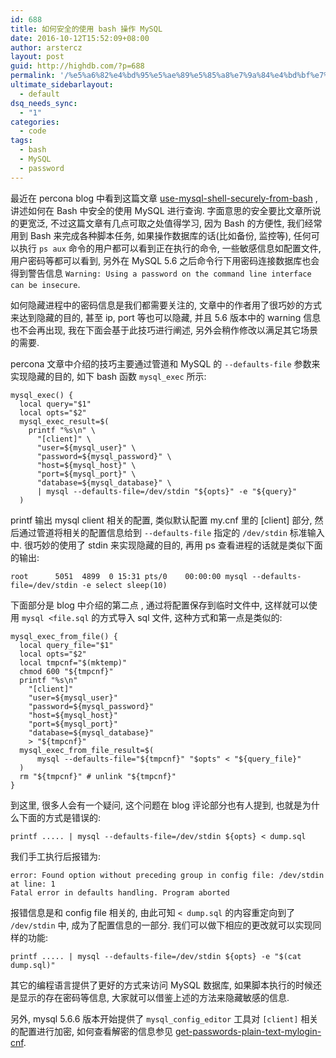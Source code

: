```yaml
---
id: 688
title: 如何安全的使用 bash 操作 MySQL
date: 2016-10-12T15:52:09+08:00
author: arstercz
layout: post
guid: http://highdb.com/?p=688
permalink: '/%e5%a6%82%e4%bd%95%e5%ae%89%e5%85%a8%e7%9a%84%e4%bd%bf%e7%94%a8-bash-%e6%93%8d%e4%bd%9c-mysql/'
ultimate_sidebarlayout:
  - default
dsq_needs_sync:
  - "1"
categories:
  - code
tags:
  - bash
  - MySQL
  - password
---
```

最近在 percona blog 中看到这篇文章 [use-mysql-shell-securely-from-bash](https://www.percona.com/blog/2016/10/06/use-mysql-shell-securely-from-bash/) , 讲述如何在 Bash 中安全的使用 MySQL 进行查询. 字面意思的安全要比文章所说的更宽泛, 不过这篇文章有几点可取之处值得学习, 因为 Bash 的方便性, 我们经常用到 Bash 来完成各种脚本任务, 如果操作数据库的话(比如备份, 监控等), 任何可以执行 `ps aux` 命令的用户都可以看到正在执行的命令, 一些敏感信息如配置文件, 用户密码等都可以看到, 另外在 MySQL 5.6 之后命令行下用密码连接数据库也会得到警告信息 `Warning: Using a password on the command line interface can be insecure`.

如何隐藏进程中的密码信息是我们都需要关注的, 文章中的作者用了很巧妙的方式来达到隐藏的目的, 甚至 ip, port 等也可以隐藏, 并且 5.6 版本中的 warning 信息也不会再出现, 我在下面会基于此技巧进行阐述, 另外会稍作修改以满足其它场景的需要.

percona 文章中介绍的技巧主要通过管道和 MySQL 的 `--defaults-file` 参数来实现隐藏的目的, 如下 bash 函数 `mysql_exec` 所示:

```
mysql_exec() {
  local query="$1"
  local opts="$2"
  mysql_exec_result=$(
    printf "%s\n" \
      "[client]" \
      "user=${mysql_user}" \
      "password=${mysql_password}" \
      "host=${mysql_host}" \
      "port=${mysql_port}" \
      "database=${mysql_database}" \
      | mysql --defaults-file=/dev/stdin "${opts}" -e "${query}"
  )
```

printf 输出 mysql client 相关的配置, 类似默认配置 my.cnf 里的 [client] 部分, 然后通过管道将相关的配置信息给到 `--defaults-file` 指定的 `/dev/stdin` 标准输入中. 很巧妙的使用了 stdin 来实现隐藏的目的, 再用 ps 查看进程的话就是类似下面的输出:

```
root      5051  4899  0 15:31 pts/0    00:00:00 mysql --defaults-file=/dev/stdin -e select sleep(10)
```

下面部分是 blog 中介绍的第二点 , 通过将配置保存到临时文件中, 这样就可以使用 `mysql <file.sql` 的方式导入 sql 文件, 这种方式和第一点是类似的:

```
mysql_exec_from_file() {
  local query_file="$1"
  local opts="$2"
  local tmpcnf="$(mktemp)"
  chmod 600 "${tmpcnf}"
  printf "%s\n" 
    "[client]" 
    "user=${mysql_user}" 
    "password=${mysql_password}" 
    "host=${mysql_host}" 
    "port=${mysql_port}" 
    "database=${mysql_database}" 
    > "${tmpcnf}" 
  mysql_exec_from_file_result=$(
      mysql --defaults-file="${tmpcnf}" "$opts" < "${query_file}"
  )
  rm "${tmpcnf}" # unlink "${tmpcnf}"
}
```

到这里, 很多人会有一个疑问, 这个问题在 blog 评论部分也有人提到, 也就是为什么下面的方式是错误的:

```
printf ..... | mysql --defaults-file=/dev/stdin ${opts} < dump.sql
```

我们手工执行后报错为:

```
error: Found option without preceding group in config file: /dev/stdin at line: 1
Fatal error in defaults handling. Program aborted
```

报错信息是和 config file 相关的, 由此可知 `< dump.sql` 的内容重定向到了 `/dev/stdin` 中, 成为了配置信息的一部分. 我们可以做下相应的更改就可以实现同样的功能:

```
printf ..... | mysql --defaults-file=/dev/stdin ${opts} -e "$(cat dump.sql)"
```

其它的编程语言提供了更好的方式来访问 MySQL 数据库, 如果脚本执行的时候还是显示的存在密码等信息, 大家就可以借鉴上述的方法来隐藏敏感的信息.

另外, mysql 5.6.6 版本开始提供了 `mysql_config_editor` 工具对 `[client]` 相关的配置进行加密, 如何查看解密的信息参见 [get-passwords-plain-text-mylogin-cnf](https://www.percona.com/blog/2016/09/07/get-passwords-plain-text-mylogin-cnf/).
